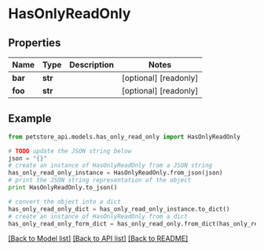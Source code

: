 # HasOnlyReadOnly


## Properties

Name | Type | Description | Notes
------------ | ------------- | ------------- | -------------
**bar** | **str** |  | [optional] [readonly] 
**foo** | **str** |  | [optional] [readonly] 

## Example

```python
from petstore_api.models.has_only_read_only import HasOnlyReadOnly

# TODO update the JSON string below
json = "{}"
# create an instance of HasOnlyReadOnly from a JSON string
has_only_read_only_instance = HasOnlyReadOnly.from_json(json)
# print the JSON string representation of the object
print HasOnlyReadOnly.to_json()

# convert the object into a dict
has_only_read_only_dict = has_only_read_only_instance.to_dict()
# create an instance of HasOnlyReadOnly from a dict
has_only_read_only_form_dict = has_only_read_only.from_dict(has_only_read_only_dict)
```
[[Back to Model list]](../README.md#documentation-for-models) [[Back to API list]](../README.md#documentation-for-api-endpoints) [[Back to README]](../README.md)


